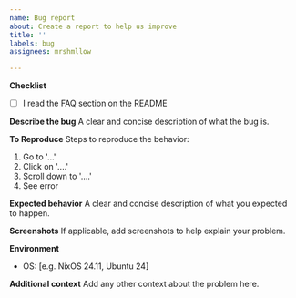```yaml
---
name: Bug report
about: Create a report to help us improve
title: ''
labels: bug
assignees: mrshmllow

---
```


**Checklist**
- [ ] I read the FAQ section on the README

**Describe the bug**
A clear and concise description of what the bug is.

**To Reproduce**
Steps to reproduce the behavior:
1. Go to '...'
2. Click on '....'
3. Scroll down to '....'
4. See error

**Expected behavior**
A clear and concise description of what you expected to happen.

**Screenshots**
If applicable, add screenshots to help explain your problem.

**Environment**
- OS: [e.g. NixOS 24.11, Ubuntu 24]

**Additional context**
Add any other context about the problem here.
